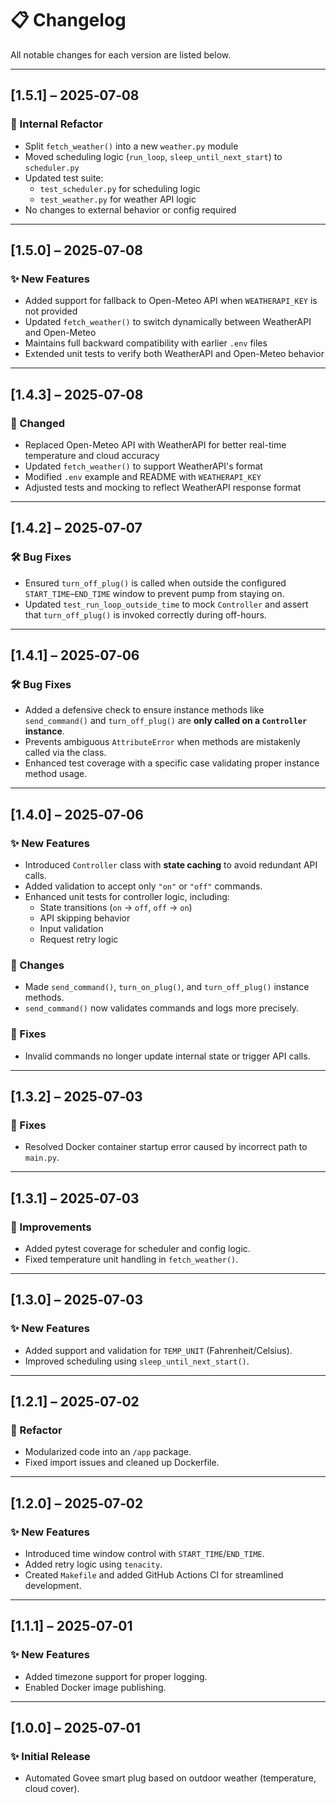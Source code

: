 # 📋 Changelog

All notable changes for each version are listed below.

---
## [1.5.1] – 2025‑07‑08
### 🧼 Internal Refactor
- Split `fetch_weather()` into a new `weather.py` module
- Moved scheduling logic (`run_loop`, `sleep_until_next_start`) to `scheduler.py`
- Updated test suite:
  - `test_scheduler.py` for scheduling logic
  - `test_weather.py` for weather API logic
- No changes to external behavior or config required

---

## [1.5.0] – 2025‑07‑08
### ✨ New Features
- Added support for fallback to Open-Meteo API when `WEATHERAPI_KEY` is not provided
- Updated `fetch_weather()` to switch dynamically between WeatherAPI and Open-Meteo
- Maintains full backward compatibility with earlier `.env` files
- Extended unit tests to verify both WeatherAPI and Open-Meteo behavior

---

## [1.4.3] – 2025‑07‑08
### 🔄 Changed
- Replaced Open-Meteo API with WeatherAPI for better real-time temperature and cloud accuracy
- Updated `fetch_weather()` to support WeatherAPI's format
- Modified `.env` example and README with `WEATHERAPI_KEY`
- Adjusted tests and mocking to reflect WeatherAPI response format

---

## [1.4.2] – 2025‑07‑07
### 🛠 Bug Fixes
- Ensured `turn_off_plug()` is called when outside the configured `START_TIME`–`END_TIME` window to prevent pump from staying on.
- Updated `test_run_loop_outside_time` to mock `Controller` and assert that `turn_off_plug()` is invoked correctly during off-hours.

---

## [1.4.1] – 2025‑07‑06
### 🛠 Bug Fixes
- Added a defensive check to ensure instance methods like `send_command()` and `turn_off_plug()` are **only called on a `Controller` instance**.
- Prevents ambiguous `AttributeError` when methods are mistakenly called via the class.
- Enhanced test coverage with a specific case validating proper instance method usage.

---

## [1.4.0] – 2025‑07‑06
### ✨ New Features
- Introduced `Controller` class with **state caching** to avoid redundant API calls.
- Added validation to accept only `"on"` or `"off"` commands.
- Enhanced unit tests for controller logic, including:
  - State transitions (`on` → `off`, `off` → `on`)
  - API skipping behavior
  - Input validation
  - Request retry logic

### 🔄 Changes
- Made `send_command()`, `turn_on_plug()`, and `turn_off_plug()` instance methods.
- `send_command()` now validates commands and logs more precisely.

### 🐞 Fixes
- Invalid commands no longer update internal state or trigger API calls.

---

## [1.3.2] – 2025‑07‑03
### 🐞 Fixes
- Resolved Docker container startup error caused by incorrect path to `main.py`.

---

## [1.3.1] – 2025‑07‑03
### 🧪 Improvements
- Added pytest coverage for scheduler and config logic.
- Fixed temperature unit handling in `fetch_weather()`.

---

## [1.3.0] – 2025‑07‑03
### ✨ New Features
- Added support and validation for `TEMP_UNIT` (Fahrenheit/Celsius).
- Improved scheduling using `sleep_until_next_start()`.

---

## [1.2.1] – 2025‑07‑02
### 🧩 Refactor
- Modularized code into an `/app` package.
- Fixed import issues and cleaned up Dockerfile.

---

## [1.2.0] – 2025‑07‑02
### ✨ New Features
- Introduced time window control with `START_TIME`/`END_TIME`.
- Added retry logic using `tenacity`.
- Created `Makefile` and added GitHub Actions CI for streamlined development.

---

## [1.1.1] – 2025‑07‑01
### ✨ New Features
- Added timezone support for proper logging.
- Enabled Docker image publishing.

---

## [1.0.0] – 2025‑07‑01
### ✨ Initial Release
- Automated Govee smart plug based on outdoor weather (temperature, cloud cover).
